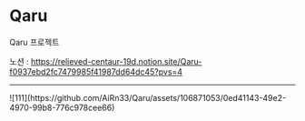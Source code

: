 # Qaru
Qaru 프로젝트

노션 : https://relieved-centaur-19d.notion.site/Qaru-f0937ebd2fc7479985f41987dd64dc45?pvs=4



<hr>



<div>
  ![111](https://github.com/AiRn33/Qaru/assets/106871053/0ed41143-49e2-4970-99b8-776c978cee66)
</div>

